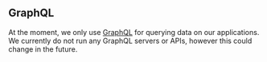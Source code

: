 ## GraphQL

At the moment, we only use [GraphQL](https://graphql.org/) for querying data on our applications. We currently do not run any GraphQL servers or APIs, however this could change in the future.